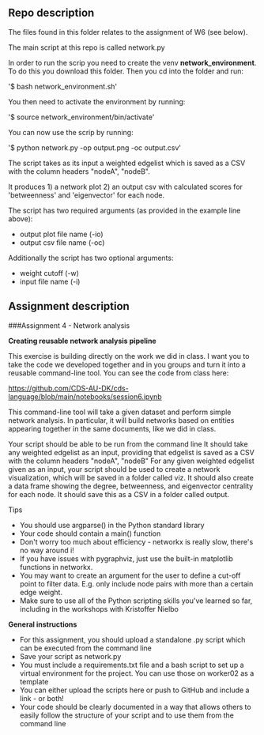 ## Repo description 

The files found in this folder relates to the assignment of W6 (see below). 

The main script at this repo is called network.py

In order to run the scrip you need to create the venv __network_environment__. To do this you download this folder. Then you cd into the folder and run:

'$ bash network_environment.sh'

You then need to activate the environment by running: 

'$ source network_environment/bin/activate'

You can now use the scrip by running: 

'$ python network.py -op output.png -oc output.csv'


The script takes as its input a weighted edgelist which is saved as a CSV with the column headers "nodeA", "nodeB". 

It produces 1) a network plot 2) an output csv with calculated scores for 'betweenness' and 'eigenvector' for each node.

The script has two required arguments (as provided in the example line above):

* output plot file name (-io)
* output csv file name (-oc)

Additionally the script has two optional arguments: 
* weight cutoff (-w)
* input file name (-i)





## Assignment description 

###Assignment 4 - Network analysis


__Creating reusable network analysis pipeline__

This exercise is building directly on the work we did in class. I want you to take the code we developed together and in you groups and turn it into a reusable command-line tool. You can see the code from class here:

https://github.com/CDS-AU-DK/cds-language/blob/main/notebooks/session6.ipynb

This command-line tool will take a given dataset and perform simple network analysis. In particular, it will build networks based on entities appearing together in the same documents, like we did in class.

Your script should be able to be run from the command line
It should take any weighted edgelist as an input, providing that edgelist is saved as a CSV with the column headers "nodeA", "nodeB"
For any given weighted edgelist given as an input, your script should be used to create a network visualization, which will be saved in a folder called viz.
It should also create a data frame showing the degree, betweenness, and eigenvector centrality for each node. It should save this as a CSV in a folder called output.


Tips
* You should use argparse() in the Python standard library
* Your code should contain a main() function
* Don't worry too much about efficiency - networkx is really slow, there's no way around i!
* If you have issues with pygraphviz, just use the built-in matplotlib functions in networkx.
* You may want to create an argument for the user to define a cut-off point to filter data. E.g. only include node pairs with more than a certain edge weight.
* Make sure to use all of the Python scripting skills you've learned so far, including in the workshops with Kristoffer Nielbo

__General instructions__
* For this assignment, you should upload a standalone .py script which can be executed from the command line
* Save your script as network.py
* You must include a requirements.txt file and a bash script to set up a virtual environment for the project. You can use those on worker02 as a template
* You can either upload the scripts here or push to GitHub and include a link - or both!
* Your code should be clearly documented in a way that allows others to easily follow the structure of your script and to use them from the command line
